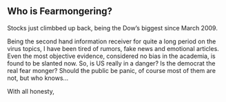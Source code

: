 ## Who is Fearmongering?

Stocks just climbbed up back, being the Dow’s biggest since March 2009.

Being the second hand information receiver for quite a long period on the virus topics, I have been tired of rumors, fake news and emotional articles. Even the most objective evidence, considered no bias in the academia, is found to be slanted now. So, is US really in a danger? Is the democrat the real fear monger? Should the public be panic, of course most of them are not, but who knows...

With all honesty, 

